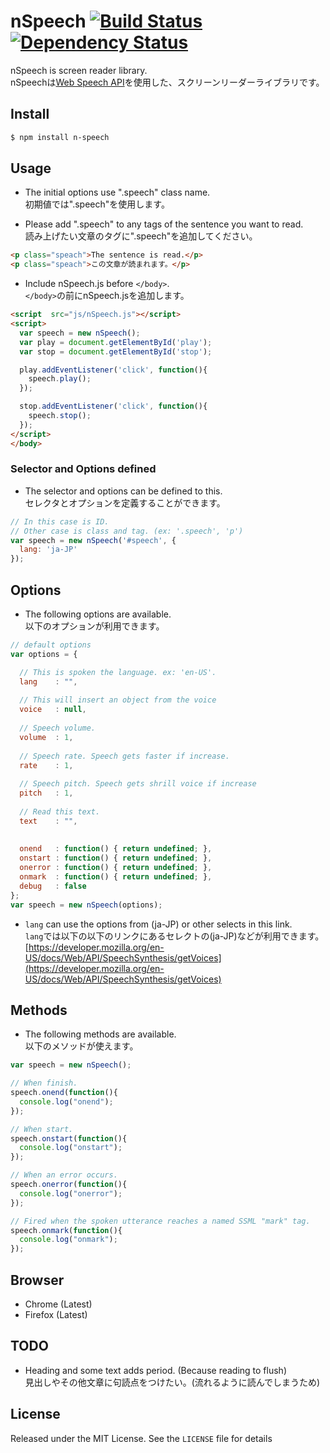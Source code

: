 # nSpeech [![Build Status](https://travis-ci.org/nkhr7/nSpeech.svg?branch=master)](https://travis-ci.org/nkhr7/nSpeech) [![Dependency Status](https://gemnasium.com/badges/github.com/nkhr7/nSpeech.svg)](https://gemnasium.com/github.com/nkhr7/nSpeech)


nSpeech is screen reader library.  
nSpeechは[Web Speech API](https://developer.mozilla.org/ja/docs/Web/API/Web_Speech_API)を使用した、スクリーンリーダーライブラリです。

## Install

```bash
$ npm install n-speech
```

## Usage

- The initial options use ".speech" class name.  
初期値では".speech"を使用します。

- Please add ".speech" to any tags of the sentence you want to read.  
読み上げたい文章のタグに".speech"を追加してください。

```html
<p class="speach">The sentence is read.</p>
<p class="speach">この文章が読まれます。</p>

```
- Include nSpeech.js before `</body>`.  
`</body>`の前にnSpeech.jsを追加します。

```html
<script  src="js/nSpeech.js"></script>
<script>
  var speech = new nSpeech();
  var play = document.getElementById('play');
  var stop = document.getElementById('stop');

  play.addEventListener('click', function(){
    speech.play();
  });

  stop.addEventListener('click', function(){
    speech.stop();
  });
</script>
</body>
```

### Selector and Options defined
- The selector and options can be defined to this.  
セレクタとオプションを定義することができます。

```javascript
// In this case is ID.
// Other case is class and tag. (ex: '.speech', 'p')
var speech = new nSpeech('#speech', {
  lang: 'ja-JP'
});
```


## Options

- The following options are available.  
以下のオプションが利用できます。
```javascript
// default options
var options = {

  // This is spoken the language. ex: 'en-US'.
  lang    : "",
  
  // This will insert an object from the voice
  voice   : null,
  
  // Speech volume.
  volume  : 1,
  
  // Speech rate. Speech gets faster if increase.
  rate    : 1,
  
  // Speech pitch. Speech gets shrill voice if increase
  pitch   : 1,
  
  // Read this text.
  text    : "",
  
  
  onend   : function() { return undefined; },
  onstart : function() { return undefined; },
  onerror : function() { return undefined; },
  onmark  : function() { return undefined; },
  debug   : false
};
var speech = new nSpeech(options);
```

- `lang` can use the options from (ja-JP) or other selects in this link.  
`lang`では以下の以下のリンクにあるセレクトの(ja-JP)などが利用できます。  
[https://developer.mozilla.org/en-US/docs/Web/API/SpeechSynthesis/getVoices](https://developer.mozilla.org/en-US/docs/Web/API/SpeechSynthesis/getVoices)

## Methods

- The following methods are available.  
以下のメソッドが使えます。

```javascript
var speech = new nSpeech();

// When finish.
speech.onend(function(){ 
  console.log("onend"); 
});

// When start.
speech.onstart(function(){ 
  console.log("onstart"); 
});

// When an error occurs.
speech.onerror(function(){ 
  console.log("onerror"); 
});

// Fired when the spoken utterance reaches a named SSML "mark" tag.
speech.onmark(function(){ 
  console.log("onmark"); 
});
```

## Browser
- Chrome (Latest)
- Firefox (Latest)

## TODO
- Heading and some text adds period. (Because reading to flush)  
見出しやその他文章に句読点をつけたい。(流れるように読んでしまうため)

## License
Released under the MIT License. See the `LICENSE` file for details
